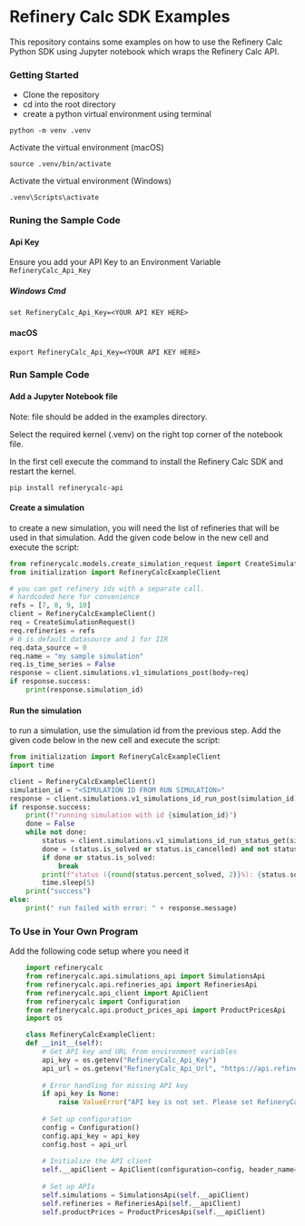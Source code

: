 # Refinery Calc SDK Examples
This repository contains some examples on how to use the Refinery Calc Python SDK using Jupyter notebook which wraps the Refinery Calc API.

### Getting Started
* Clone the repository 
* cd into the root directory
* create a python virtual environment using terminal
```
python -m venv .venv
```
Activate the virtual environment (macOS)
```
source .venv/bin/activate
```
Activate the virtual environment (Windows)
```
.venv\Scripts\activate
```

### Runing the Sample Code

#### Api Key
Ensure you add your API Key to an Environment Variable `RefineryCalc_Api_Key`

##### Windows Cmd
```
set RefineryCalc_Api_Key=<YOUR API KEY HERE>
```

#### macOS
```
export RefineryCalc_Api_Key=<YOUR API KEY HERE>
```

### Run Sample Code
#### Add a Jupyter Notebook file
Note: file should be added in the examples directory.

Select the required kernel (.venv) on the right top corner of the notebook file.

In the first cell execute the command to install the Refinery Calc SDK and restart the kernel.
```
pip install refinerycalc-api
```

#### Create a simulation
to create a new simulation, you will need the list of refineries that will be used in that simulation. 
Add the given code below in the new cell and execute the script:
```python
from refinerycalc.models.create_simulation_request import CreateSimulationRequest
from initialization import RefineryCalcExampleClient

# you can get refinery ids with a separate call.
# hardcoded here for convenience
refs = [7, 8, 9, 10]
client = RefineryCalcExampleClient()
req = CreateSimulationRequest()
req.refineries = refs
# 0 is default datasource and 1 for IIR
req.data_source = 0
req.name = "my sample simulation"
req.is_time_series = False
response = client.simulations.v1_simulations_post(body=req)
if response.success:
    print(response.simulation_id)
```
#### Run the simulation
to run a simulation, use the simulation id from the previous step. Add the given code below in the new cell and execute the script:
```python
from initialization import RefineryCalcExampleClient
import time

client = RefineryCalcExampleClient()
simulation_id = "<SIMULATION ID FROM RUN SIMULATION>"
response = client.simulations.v1_simulations_id_run_post(simulation_id)
if response.success:
    print(f"running simulation with id {simulation_id}")
    done = False
    while not done:
        status = client.simulations.v1_simulations_id_run_status_get(simulation_id)
        done = (status.is_solved or status.is_cancelled) and not status.is_solving
        if done or status.is_solved:
            break
        print(f"status ({round(status.percent_solved, 2)}%): {status.solve_status}")
        time.sleep(5)
    print("success")
else:
    print(" run failed with error: " + response.message)
```
### To Use in Your Own Program
Add the following code setup where you need it

```python
    import refinerycalc
    from refinerycalc.api.simulations_api import SimulationsApi
    from refinerycalc.api.refineries_api import RefineriesApi
    from refinerycalc.api_client import ApiClient
    from refinerycalc import Configuration
    from refinerycalc.api.product_prices_api import ProductPricesApi
    import os

    class RefineryCalcExampleClient:
    def __init__(self):
        # Get API key and URL from environment variables
        api_key = os.getenv("RefineryCalc_Api_Key")
        api_url = os.getenv("RefineryCalc_Api_Url", "https://api.refinerycalc.com")  # Default URL if not set
        
        # Error handling for missing API key
        if api_key is None:
            raise ValueError("API key is not set. Please set RefineryCalc_Api_Key in your environment.")
        
        # Set up configuration
        config = Configuration()
        config.api_key = api_key
        config.host = api_url
        
        # Initialize the API client
        self.__apiClient = ApiClient(configuration=config, header_name="x-api-key", header_value=config.api_key)
        
        # Set up APIs
        self.simulations = SimulationsApi(self.__apiClient)
        self.refineries = RefineriesApi(self.__apiClient)
        self.productPrices = ProductPricesApi(self.__apiClient)
```
